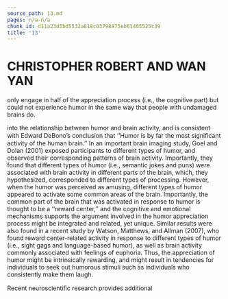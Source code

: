 ```yaml
---
source_path: 13.md
pages: n/a-n/a
chunk_id: d11a23d5bd5532a818c03798875eb61405525c39
title: '13'
---
```

# CHRISTOPHER ROBERT AND WAN YAN

only engage in half of the appreciation process (i.e., the cognitive part) but could not experience humor in the same way that people with undamaged brains do.

into the relationship between humor and brain activity, and is consistent with Edward DeBono’s conclusion that ‘‘Humor is by far the most signiﬁcant activity of the human brain.’’ In an important brain imaging study, Goel and Dolan (2001) exposed participants to different types of humor, and observed their corresponding patterns of brain activity. Importantly, they found that different types of humor (i.e., semantic jokes and puns) were associated with brain activity in different parts of the brain, which, they hypothesized, corresponded to different types of processing. However, when the humor was perceived as amusing, different types of humor appeared to activate some common areas of the brain. Importantly, the common part of the brain that was activated in response to humor is thought to be a ‘‘reward center,’’ and the cognitive and emotional mechanisms supports the argument involved in the humor appreciation process might be integrated and related, yet unique. Similar results were also found in a recent study by Watson, Matthews, and Allman (2007), who found reward center-related activity in response to different types of humor (i.e., sight gags and language-based humor), as well as brain activity commonly associated with feelings of euphoria. Thus, the appreciation of humor might be intrinsically rewarding, and might result in tendencies for individuals to seek out humorous stimuli such as individuals who consistently make them laugh.

Recent neuroscientiﬁc research provides additional
